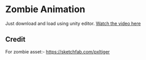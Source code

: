 # Zombie Animation

Just download and load using unity editor.
[Watch the video here](https://www.youtube.com/watch?v=G_V_7n71nYE)


## Credit
For zombie asset:- https://sketchfab.com/pxltiger

